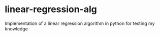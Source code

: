 # linear-regression-alg
Implementation of a linear regression algorithm in python for testing my knowledge
